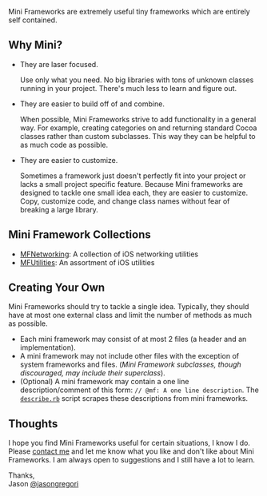 Mini Frameworks are extremely useful tiny frameworks which are entirely self contained.



Why Mini?
---------

- They are laser focused.

  Use only what you need. No big libraries with tons of unknown classes running in your project. There's much less to learn and figure out.
  
- They are easier to build off of and combine.

  When possible, Mini Frameworks strive to add functionality in a general way. For example, creating categories on and returning standard Cocoa classes rather than custom subclasses. This way they can be helpful to as much code as possible.

- They are easier to customize.
  
  Sometimes a framework just doesn't perfectly fit into your project or lacks a small project specific feature. Because Mini frameworks are designed to tackle one small idea each, they are easier to customize. Copy, customize code, and change class names without fear of breaking a large library.



Mini Framework Collections
--------------------------

- [MFNetworking](https://github.com/jasongregori/MFNetworking): A collection of iOS networking utilities
- [MFUtilities](https://github.com/jasongregori/MFUtilities): An assortment of iOS utilities



Creating Your Own
-----------------

Mini Frameworks should try to tackle a single idea. Typically, they should have at most one external class and limit the number of methods as much as possible.

- Each mini framework may consist of at most 2 files (a header and an implementation).
- A mini framework may not include other files with the exception of system frameworks and files. (*Mini Framework subclasses, though discouraged, may include their superclass*).
- (Optional) A mini framework may contain a one line description/comment of this form: `// @mf: A one line description`. The [`describe.rb`](https://github.com/jasongregori/mini-frameworks/blob/master/describe.rb) script scrapes these descriptions from mini frameworks.



Thoughts
--------

I hope you find Mini Frameworks useful for certain situations, I know I do. Please [contact me](http://twitter.com/jasongregori) and let me know what you like and don't like about Mini Frameworks. I am always open to suggestions and I still have a lot to learn.

Thanks,  
Jason
[@jasongregori](http://twitter.com/jasongregori)






